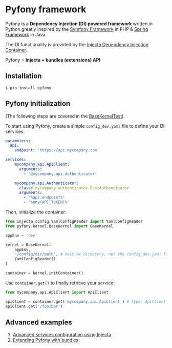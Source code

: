 # Pyfony framework

Pyfony is a **Dependency Injection (DI) powered framework** written in Python greatly inspired by the [Symfony Framework](https://symfony.com/) in PHP & [Spring Framework](https://spring.io/projects/spring-framework) in Java.

The DI functionality is provided by the [Injecta Dependency Injection Container](https://github.com/pyfony/injecta).

Pyfony = **Injecta + bundles (extensions) API**

## Installation

```
$ pip install pyfony
```

## Pyfony initialization

(The following steps are covered in the [BaseKernelTest](src/pyfony/kernel/BaseKernelTest.py))

To start using Pyfony, create a simple `config_dev.yaml` file to define your DI services:

```yaml
parameters:
  api:
    endpoint: 'https://api.mycompany.com'

services:
    mycompany.api.ApiClient:
      arguments:
        - '@mycompany.api.Authenticator'

    mycompany.api.Authenticator:
      class: mycompany.authenticator.RestAuthenticator
      arguments:
        - '%api.endpoint%'
        - '%env(API_TOKEN)%'
```

Then, initialize the container:

```python
from injecta.config.YamlConfigReader import YamlConfigReader
from pyfony.kernel.BaseKernel import BaseKernel

appEnv = 'dev'

kernel = BaseKernel(
    appEnv,
    '/config/dir/path', # must be directory, not the config_dev.yaml file path!
    YamlConfigReader()
)

container = kernel.initContainer()
```

Use `container.get()` to finally retrieve your service:

```python
from mycompany.api.ApiClient import ApiClient

apiClient = container.get('mycompany.api.ApiClient') # type: ApiClient   
apiClient.get('/foo/bar')
```

## Advanced examples

1. [Advanced services configuration using Injecta](https://github.com/pyfony/injecta/blob/master/README.md)
1. [Extending Pyfony with bundles](docs/bundles.md)
